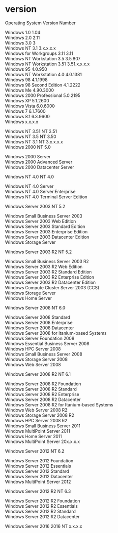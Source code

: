 # **version**

Operating System Version Number  
  
Windows 1.0 1.04  
Windows 2.0 2.11  
Windows 3.0 3  
Windows NT 3.1 3.x.x.x.x  
Windows for Workgroups 3.11 3.11  
Windows NT Workstation 3.5 3.5.807  
Windows NT Workstation 3.51 3.51.x.x.x.x  
Windows 95 4.0.950  
Windows NT Workstation 4.0 4.0.1381  
Windows 98 4.1.1998  
Windows 98 Second Edition 4.1.2222  
Windows Me 4.90.3000  
Windows 2000 Professional 5.0.2195  
Windows XP 5.1.2600  
Windows Vista 6.0.6000  
Windows 7 6.1.7600  
Windows 8.1 6.3.9600  
Windows x.x.x.x  
  
  
Windows NT 3.51 NT 3.51  
Windows NT 3.5 NT 3.50  
Windows NT 3.1 NT 3.x.x.x.x  
Windows 2000 NT 5.0  
  
Windows 2000 Server  
Windows 2000 Advanced Server  
Windows 2000 Datacenter Server  
  
Windows NT 4.0 NT 4.0  
  
Windows NT 4.0 Server  
Windows NT 4.0 Server Enterprise  
Windows NT 4.0 Terminal Server Edition  
  
Windows Server 2003 NT 5.2  
  
Windows Small Business Server 2003  
Windows Server 2003 Web Edition  
Windows Server 2003 Standard Edition  
Windows Server 2003 Enterprise Edition  
Windows Server 2003 Datacenter Edition  
Windows Storage Server  
  
Windows Server 2003 R2 NT 5.2  
  
Windows Small Business Server 2003 R2  
Windows Server 2003 R2 Web Edition  
Windows Server 2003 R2 Standard Edition  
Windows Server 2003 R2 Enterprise Edition  
Windows Server 2003 R2 Datacenter Edition  
Windows Compute Cluster Server 2003 (CCS)  
Windows Storage Server  
Windows Home Server  
  
Windows Server 2008 NT 6.0  
  
Windows Server 2008 Standard  
Windows Server 2008 Enterprise  
Windows Server 2008 Datacenter  
Windows Server 2008 for Itanium-based Systems  
Windows Server Foundation 2008  
Windows Essential Business Server 2008  
Windows HPC Server 2008  
Windows Small Business Server 2008  
Windows Storage Server 2008  
Windows Web Server 2008  
  
Windows Server 2008 R2 NT 6.1  
  
Windows Server 2008 R2 Foundation  
Windows Server 2008 R2 Standard  
Windows Server 2008 R2 Enterprise  
Windows Server 2008 R2 Datacenter  
Windows Server 2008 R2 for Itanium-based Systems  
Windows Web Server 2008 R2  
Windows Storage Server 2008 R2  
Windows HPC Server 2008 R2  
Windows Small Business Server 2011  
Windows MultiPoint Server 2011  
Windows Home Server 2011  
Windows MultiPoint Server 20x.x.x.x  
  
Windows Server 2012 NT 6.2  
  
Windows Server 2012 Foundation  
Windows Server 2012 Essentials  
Windows Server 2012 Standard  
Windows Server 2012 Datacenter  
Windows MultiPoint Server 2012  
  
Windows Server 2012 R2 NT 6.3  
  
Windows Server 2012 R2 Foundation  
Windows Server 2012 R2 Essentials  
Windows Server 2012 R2 Standard  
Windows Server 2012 R2 Datacenter  
  
Windows Server 2016 2016 NT x.x.x.x